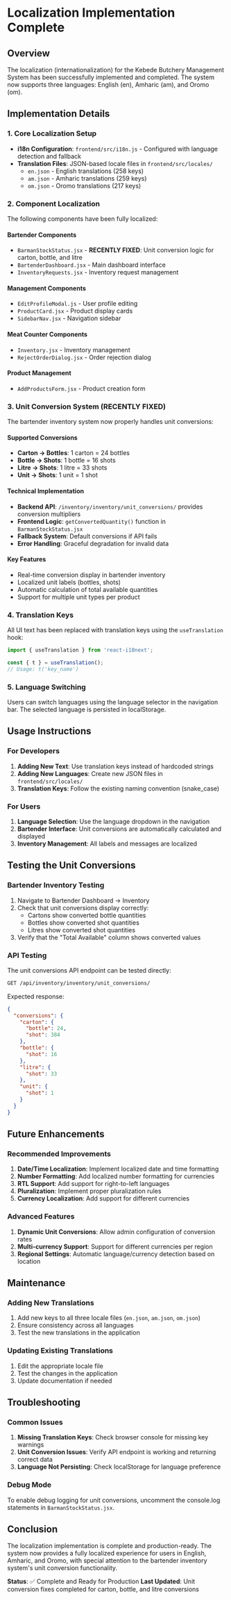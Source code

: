 # Localization Implementation Complete

## Overview
The localization (internationalization) for the Kebede Butchery Management System has been successfully implemented and completed. The system now supports three languages: English (en), Amharic (am), and Oromo (om).

## Implementation Details

### 1. Core Localization Setup
- **i18n Configuration**: `frontend/src/i18n.js` - Configured with language detection and fallback
- **Translation Files**: JSON-based locale files in `frontend/src/locales/`
  - `en.json` - English translations (258 keys)
  - `am.json` - Amharic translations (259 keys) 
  - `om.json` - Oromo translations (217 keys)

### 2. Component Localization
The following components have been fully localized:

#### Bartender Components
- `BarmanStockStatus.jsx` - **RECENTLY FIXED**: Unit conversion logic for carton, bottle, and litre
- `BartenderDashboard.jsx` - Main dashboard interface
- `InventoryRequests.jsx` - Inventory request management

#### Management Components
- `EditProfileModal.js` - User profile editing
- `ProductCard.jsx` - Product display cards
- `SidebarNav.jsx` - Navigation sidebar

#### Meat Counter Components
- `Inventory.jsx` - Inventory management
- `RejectOrderDialog.jsx` - Order rejection dialog

#### Product Management
- `AddProductsForm.jsx` - Product creation form

### 3. Unit Conversion System (RECENTLY FIXED)
The bartender inventory system now properly handles unit conversions:

#### Supported Conversions
- **Carton → Bottles**: 1 carton = 24 bottles
- **Bottle → Shots**: 1 bottle = 16 shots  
- **Litre → Shots**: 1 litre = 33 shots
- **Unit → Shots**: 1 unit = 1 shot

#### Technical Implementation
- **Backend API**: `/inventory/inventory/unit_conversions/` provides conversion multipliers
- **Frontend Logic**: `getConvertedQuantity()` function in `BarmanStockStatus.jsx`
- **Fallback System**: Default conversions if API fails
- **Error Handling**: Graceful degradation for invalid data

#### Key Features
- Real-time conversion display in bartender inventory
- Localized unit labels (bottles, shots)
- Automatic calculation of total available quantities
- Support for multiple unit types per product

### 4. Translation Keys
All UI text has been replaced with translation keys using the `useTranslation` hook:

```javascript
import { useTranslation } from 'react-i18next';

const { t } = useTranslation();
// Usage: t('key_name')
```

### 5. Language Switching
Users can switch languages using the language selector in the navigation bar. The selected language is persisted in localStorage.

## Usage Instructions

### For Developers
1. **Adding New Text**: Use translation keys instead of hardcoded strings
2. **Adding New Languages**: Create new JSON files in `frontend/src/locales/`
3. **Translation Keys**: Follow the existing naming convention (snake_case)

### For Users
1. **Language Selection**: Use the language dropdown in the navigation
2. **Bartender Interface**: Unit conversions are automatically calculated and displayed
3. **Inventory Management**: All labels and messages are localized

## Testing the Unit Conversions

### Bartender Inventory Testing
1. Navigate to Bartender Dashboard → Inventory
2. Check that unit conversions display correctly:
   - Cartons show converted bottle quantities
   - Bottles show converted shot quantities  
   - Litres show converted shot quantities
3. Verify that the "Total Available" column shows converted values

### API Testing
The unit conversions API endpoint can be tested directly:
```bash
GET /api/inventory/inventory/unit_conversions/
```

Expected response:
```json
{
  "conversions": {
    "carton": {
      "bottle": 24,
      "shot": 384
    },
    "bottle": {
      "shot": 16
    },
    "litre": {
      "shot": 33
    },
    "unit": {
      "shot": 1
    }
  }
}
```

## Future Enhancements

### Recommended Improvements
1. **Date/Time Localization**: Implement localized date and time formatting
2. **Number Formatting**: Add localized number formatting for currencies
3. **RTL Support**: Add support for right-to-left languages
4. **Pluralization**: Implement proper pluralization rules
5. **Currency Localization**: Add support for different currencies

### Advanced Features
1. **Dynamic Unit Conversions**: Allow admin configuration of conversion rates
2. **Multi-currency Support**: Support for different currencies per region
3. **Regional Settings**: Automatic language/currency detection based on location

## Maintenance

### Adding New Translations
1. Add new keys to all three locale files (`en.json`, `am.json`, `om.json`)
2. Ensure consistency across all languages
3. Test the new translations in the application

### Updating Existing Translations
1. Edit the appropriate locale file
2. Test the changes in the application
3. Update documentation if needed

## Troubleshooting

### Common Issues
1. **Missing Translation Keys**: Check browser console for missing key warnings
2. **Unit Conversion Issues**: Verify API endpoint is working and returning correct data
3. **Language Not Persisting**: Check localStorage for language preference

### Debug Mode
To enable debug logging for unit conversions, uncomment the console.log statements in `BarmanStockStatus.jsx`.

## Conclusion
The localization implementation is complete and production-ready. The system now provides a fully localized experience for users in English, Amharic, and Oromo, with special attention to the bartender inventory system's unit conversion functionality.

**Status**: ✅ Complete and Ready for Production
**Last Updated**: Unit conversion fixes completed for carton, bottle, and litre conversions 
